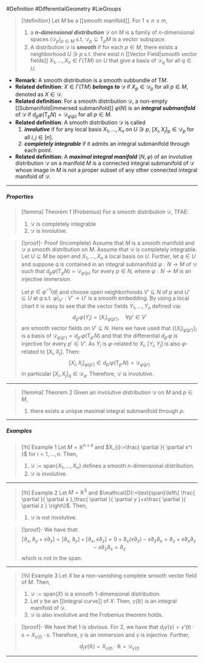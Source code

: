 #Definition #DifferentialGeometry #LieGroups 

> [!definition]
> Let $M$ be a [[smooth manifold]]. For $1\leq n\leq m$,
> 1.  a ***$n$-dimensional distribution*** $\mathcal{D}$ on $M$ is a family of $n$-dimensional spaces $(\mathcal{D}_{p})_{p\in M}$ s.t. $\mathcal{D}_{p}\subseteq \text{T}_{p}M$ is a vector subspace.
> 2. A distribution $\mathcal{D}$ is ***smooth*** if for each $p\in M$, there exists a neighborhood $U\ni p$ s.t. there exist $n$ [[Vector Field|smooth vector fields]] $X_{1},\dots,X_{n}\in \Gamma(\text{T}M)$ on $U$ that give a basis of $\mathcal{D}_{q}$ for all $q\in U$.
- **Remark**: A smooth distribution is a smooth subbundle of $\text{T}M$.
- **Related definition**: $X\in \Gamma(\text{T}M)$ ***belongs to*** $\mathcal{D}$ if $X_{p}\in \mathcal{D}_{p}$ for all $p\in M$, denoted as $X\in \mathcal{D}$.
- **Related definition**: For a smooth distribution $\mathcal{D}$, a non-empty [[Submanifold|immersed submanifold]] $\varphi(N)$ is an ***integral submanifold*** of $\mathcal{D}$ if $d_{p}\varphi(\text{T}_{p}N)=\mathcal{D}_{\varphi(p)}$ for all $p\in M$. 
- **Related definition**: A smooth distribution $\mathcal{D}$ is called 
	1. ***involutive*** if for any local basis $X_{1},\dots,X_{n}$ on $U\ni p$, $[X_{i},X_{j}]_{p}\in \mathcal{D}_{p}$ for all $i,j\in [n]$.
	2. ***completely integrable*** if it admits an integral submanifold through each point.
- **Related definition**: A ***maximal integral manifold*** $(N,\varphi)$ of an involutive distribution $\mathcal{D}$ on a manifold $M$ is a connected integral submanifold of $\mathcal{D}$ whose image in $M$ is not a proper subset of any other connected integral manifold of $\mathcal{D}$.
---
##### Properties
> [!lemma] Theorem 1 (Frobenius)
> For a smooth distribution $\mathcal{D}$, TFAE:
> 1. $\mathcal{D}$ is completely integrable 
> 2. $\mathcal{D}$ is involutive.

> [!proof]- Proof (Incomplete)
> Assume that $M$ is a smooth manifold and $\mathcal{D}$ a smooth distribution on $M$. Assume that $\mathcal{D}$ is completely integrable. Let $U\subseteq M$ be open and $X_{1},\dots,X_{n}$ a local basis on $U$. Further, let $q\in U$ and suppose $q$ is contained in an integral submanifold $\varphi:N\to M$ of $\mathcal{D}$ such that $d_{p}\varphi(\text{T}_{p}N)=\mathcal{D}_{\varphi(p)}$ for every $p\in N$, where $\varphi:N\to M$ is an injective immersion. 
> 
> Let $p\in \varphi ^{-1}(q)$ and choose open neighborhoods $V'\subseteq N$ of $p$ and $U'\subseteq U$ at $q$ s.t. $\varphi|_{V'}:V'\to U'$ is a smooth embedding. By using a local chart it is easy to see that the vector fields $Y_{1},\dots,Y_{n}$ defined via: $$d_{p'}\varphi(Y_{i})=(X_{i})_{\varphi(p')},\quad \forall p'\in V'$$ are smooth vector fields on $V'\subseteq N$. Here we have used that $\{ (X_{i})_{\varphi(p')} \}_{i}$ is a basis of $\mathcal{D}_{\varphi(p')}=d_{p'}\varphi(\text{T}_{p'}N)$ and that the differential $d_{p'}\varphi$ is injective for every $p'\in V'$. As $Y_{i}$ is $\varphi$-related to $X_{i}$, $[Y_{i},Y_{j}]$ is also $\varphi$-related to $[X_{i},X_{j}]$. Then: $$[X_{i},X_{j}]_{\varphi(p')}\in d_{p'}\varphi(\text{T}_{p'}N)=\mathcal{D}_{\varphi(p')}$$ in particular $[X_{i},X_{j}]_{q}\in \mathcal{D}_{q}$. Therefore, $\mathcal{D}$ is involutive.
---
> [!lemma] Theorem 2
> Given an involutive distribution $\mathcal{D}$ on $M$ and $p\in M$, 
> 1. there exists a unique maximal integral submanifold through $p$. 
---
##### Examples
> [!h] Example 1
> Let $M=\mathbb{R}^{n+k}$ and $X_{i}:=\frac{ \partial  }{ \partial x^i }$ for $i=1,\dots,n$. Then, 
> 1. $\mathcal{D}:=\text{span}\{ X_{1},\dots,X_{n} \}$ defines a smooth $n$-dimensional distribution.
> 2. $\mathcal{D}$ is involutive.
---
> [!h] Example 2
> Let $M=\mathbb{R}^3$ and $\mathcal{D}:=\text{span}\left\{  \frac{ \partial  }{ \partial x },\frac{ \partial  }{ \partial y }+x\frac{ \partial  }{ \partial z }  \right\}$. Then, 
> 1. $\mathcal{D}$ is not involutive.

 > [!proof]-
 > We have that: $$[\partial_{x},\partial_{y}+x\partial_{z}]=[\partial_{x},\partial_{y}]+[\partial _{x},x\partial_{z}]=0+\partial_{x}(x\partial_z)-x\partial_{z}\partial_{x}=\partial_{z}+x\partial_{x}\partial_{z}-x\partial_{z}\partial_{x}=\partial_{z}$$which is not in the span.
 ---
 > [!h] Example 3
 > Let $X$ be a non-vanishing complete smooth vector field of $M$. Then, 
 > 1. $\mathcal{D}:=\text{span}(X)$ is a smooth $1$-dimensional distribution. 
 > 2. Let $\gamma$ be an [[integral curve]] of $X$. Then, $\gamma(\mathbb{R})$ is an integral manifold of $\mathcal{D}$.
 > 3. $\mathcal{D}$ is also involutive and the Frobenius theorem holds.

> [!proof]-
> We have that 1 is obvious. For 2, we have that $d_{t}\gamma(s)=\gamma'(t)\cdot s=X_{\gamma(t)}\cdot s$. Therefore, $\gamma$ is an immersion and $\gamma$ is injective. Further, $$d_{t}\gamma(\mathbb{R})=X_{\gamma(t)}\cdot \mathbb{R}=\mathcal{D}_{\gamma(t)}$$
---


